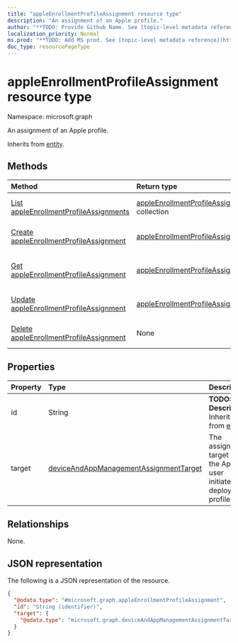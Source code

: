 ```yaml
---
title: "appleEnrollmentProfileAssignment resource type"
description: "An assignment of an Apple profile."
author: "**TODO: Provide Github Name. See [topic-level metadata reference](https://msgo.azurewebsites.net/add/document/guidelines/metadata.html#topic-level-metadata)**"
localization_priority: Normal
ms.prod: "**TODO: Add MS prod. See [topic-level metadata reference](https://msgo.azurewebsites.net/add/document/guidelines/metadata.html#topic-level-metadata)**"
doc_type: resourcePageType
---
```


# appleEnrollmentProfileAssignment resource type

Namespace: microsoft.graph



An assignment of an Apple profile.


Inherits from [entity](../resources/entity.md).

## Methods
|Method|Return type|Description|
|:---|:---|:---|
|[List appleEnrollmentProfileAssignments](../api/appleenrollmentprofileassignment-list.md)|[appleEnrollmentProfileAssignment](../resources/appleenrollmentprofileassignment.md) collection|Get a list of the [appleEnrollmentProfileAssignment](../resources/appleenrollmentprofileassignment.md) objects and their properties.|
|[Create appleEnrollmentProfileAssignment](../api/appleenrollmentprofileassignment-create.md)|[appleEnrollmentProfileAssignment](../resources/appleenrollmentprofileassignment.md)|Create a new [appleEnrollmentProfileAssignment](../resources/appleenrollmentprofileassignment.md) object.|
|[Get appleEnrollmentProfileAssignment](../api/appleenrollmentprofileassignment-get.md)|[appleEnrollmentProfileAssignment](../resources/appleenrollmentprofileassignment.md)|Read the properties and relationships of an [appleEnrollmentProfileAssignment](../resources/appleenrollmentprofileassignment.md) object.|
|[Update appleEnrollmentProfileAssignment](../api/appleenrollmentprofileassignment-update.md)|[appleEnrollmentProfileAssignment](../resources/appleenrollmentprofileassignment.md)|Update the properties of an [appleEnrollmentProfileAssignment](../resources/appleenrollmentprofileassignment.md) object.|
|[Delete appleEnrollmentProfileAssignment](../api/appleenrollmentprofileassignment-delete.md)|None|Deletes an [appleEnrollmentProfileAssignment](../resources/appleenrollmentprofileassignment.md) object.|

## Properties
|Property|Type|Description|
|:---|:---|:---|
|id|String|**TODO: Add Description** Inherited from [entity](../resources/entity.md)|
|target|[deviceAndAppManagementAssignmentTarget](../resources/deviceandappmanagementassignmenttarget.md)|The assignment target for the Apple user initiated deployment profile.|

## Relationships
None.

## JSON representation
The following is a JSON representation of the resource.
<!-- {
  "blockType": "resource",
  "keyProperty": "id",
  "@odata.type": "microsoft.graph.appleEnrollmentProfileAssignment",
  "baseType": "microsoft.graph.entity",
  "openType": false
}
-->
``` json
{
  "@odata.type": "#microsoft.graph.appleEnrollmentProfileAssignment",
  "id": "String (identifier)",
  "target": {
    "@odata.type": "microsoft.graph.deviceAndAppManagementAssignmentTarget"
  }
}
```

